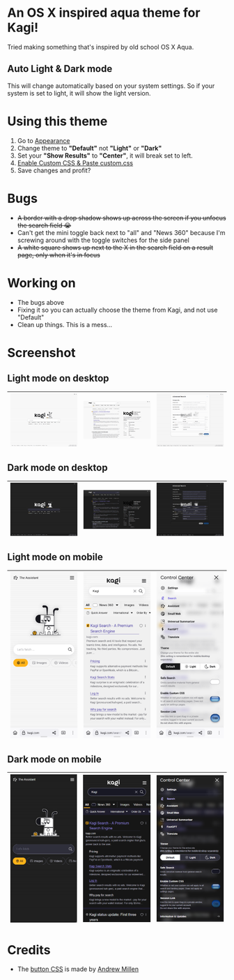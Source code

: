 # An OS X inspired aqua theme for Kagi!
Tried making something that's inspired by old school OS X Aqua.

## Auto Light & Dark mode
This will change automatically based on your system settings. So if your system is set to light, it will show the light version.

# Using this theme
1. Go to [Appearance](https://kagi.com/settings/appearance)
2. Change theme to **"Default"** not **"Light"** or **"Dark"**
3. Set your **"Show Results"** to **"Center"**, it will break set to left.
3. [Enable Custom CSS & Paste custom.css](https://kagi.com/settings/custom_css)
4. Save changes and profit?

# Bugs
- ~~A border with a drop shadow shows up across the screen if you unfocus the search field 😭~~
- Can't get the mini toggle back next to "all" and "News 360" because I'm screwing around with the toggle switches for the side panel
- ~~A white square shows up next to the X in the search field on a result page, only when it's in focus~~

# Working on
- The bugs above
- Fixing it so you can actually choose the theme from Kagi, and not use "Default"
- Clean up things. This is a mess...

# Screenshot
## Light mode on desktop

| ![light](images/light.png) | ![light-result](images/light-result.png) | ![light-advanced-search](images/light-advanced-search.png) |
|----------------------------|-------------------------------------------|-------------------------------------------------------------|


## Dark mode on desktop

| ![dark](images/dark.png) | ![dark-result](images/dark-result.png) | ![dark-advanced-search](images/dark-advanced-search.png) |
|--------------------------|-----------------------------------------|-----------------------------------------------------------|


## **Light mode on mobile**
| ![light](images/light-mobile.png) | ![light-result](images/light-mobile-result.png) | ![light-advanced-search](images/light-mobile-advanced-search.png) |
|----------------------------|-------------------------------------------|-------------------------------------------------------------|

## **Dark mode on mobile**
| ![dark](images/dark-mobile.png) | ![dark-result](images/dark-mobile-result.png) | ![dark-advanced-search](images/dark-mobile-advanced-search.png) |
|----------------------------|-------------------------------------------|-------------------------------------------------------------|

# Credits
- The [button CSS](https://codepen.io/andrewmillen/pen/RwqBMrO) is made by [Andrew Millen](https://codepen.io/andrewmillen/)